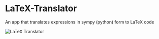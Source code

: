 # LaTeX-Translator
An app that translates expressions in sympy (python) form to LaTeX code

![LaTeX Translator](https://user-images.githubusercontent.com/83742076/146857095-dc3096e4-4fdf-4c86-9386-fa99e3752fc1.png)

